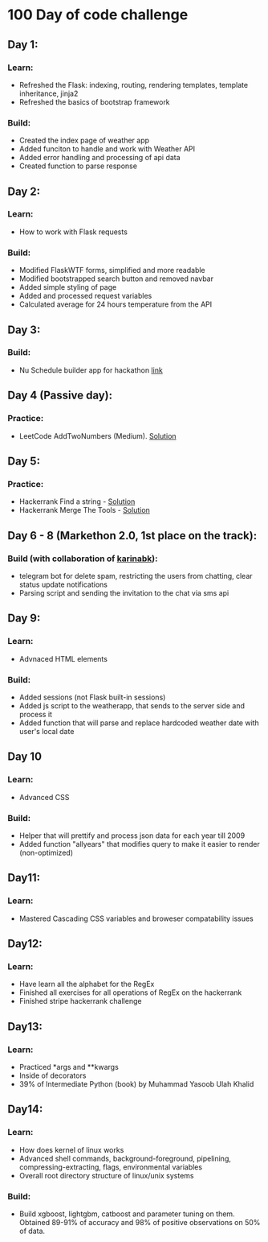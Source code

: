 # 100 Day of code challenge
## Day 1:

### Learn:
* Refreshed the Flask: indexing, routing, rendering templates, template inheritance, jinja2
* Refreshed the basics of bootstrap framework

### Build:
* Created the index page of weather app
* Added funciton to handle and work with Weather API
* Added error handling and processing of api data
* Created function to parse response 

## Day 2:
### Learn:
* How to work with Flask requests

### Build:
* Modified FlaskWTF forms, simplified and more readable
* Modified bootstrapped search button and removed navbar
* Added simple styling of page
* Added and processed request variables
* Calculated average for 24 hours temperature from the API

## Day 3:
### Build:
* Nu Schedule builder app for hackathon [link](https://github.com/zelzhan/schedule-builder)

## Day 4 (Passive day):
### Practice:
* LeetCode AddTwoNumbers (Medium). [Solution](https://github.com/zelzhan/HackerRank-challenges-and-contests/blob/master/LeetCode/AddTwoNumbers.py) 

## Day 5:
### Practice:
* Hackerrank Find a string - [Solution](https://github.com/zelzhan/HackerRank-challenges-and-contests/blob/master/Python-Hackerrank/FindAString.py)
* Hackerrank Merge The Tools - [Solution](https://github.com/zelzhan/HackerRank-challenges-and-contests/tree/master/Python-Hackerrank)

## Day 6 - 8 (Markethon 2.0, 1st place on the track):
### Build (with collaboration of [karinabk](https://github.com/karinabk)): 
* telegram bot for delete spam, restricting the users from chatting, clear status update notifications
* Parsing script and sending the invitation to the chat via sms api

## Day 9:
### Learn:
* Advnaced HTML elements

### Build:
* Added sessions (not Flask built-in sessions)
* Added js script to the weatherapp, that sends to the server side and process it
* Added function that will parse and replace hardcoded weather date with user's local date

## Day 10
### Learn:
* Advanced CSS
### Build:
* Helper that will prettify and process json data for each year till 2009
* Added function "allyears" that modifies query to make it easier to render (non-optimized)

## Day11:
### Learn:
* Mastered Cascading CSS variables and broweser compatability issues

## Day12:
### Learn:
* Have learn all the alphabet for the RegEx
* Finished all exercises for all operations of RegEx on the hackerrank
* Finished stripe hackerrank challenge

## Day13:
### Learn:
* Practiced *args and **kwargs  
* Inside of decorators
* 39% of Intermediate Python (book) by Muhammad Yasoob Ulah Khalid


## Day14:
### Learn:
* How does kernel of linux works
* Advanced shell commands, background-foreground, pipelining, compressing-extracting, flags, environmental variables
* Overall root directory structure of linux/unix systems

### Build:
* Build xgboost, lightgbm, catboost and parameter tuning on them. Obtained 89-91% of accuracy and 98% of positive observations on 50% of data.
